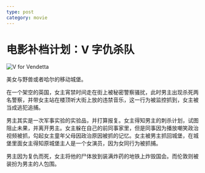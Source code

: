 ```yaml
---
type: post
category: movie
---
```


# 电影补档计划：V 字仇杀队

![V for Vendetta](https://img3.doubanio.com/view/photo/l/public/p1465235231.webp)

美女与野兽或者哈尔的移动城堡。

在一个架空的英国，女主宵禁时间走在街上被秘密警察骚扰，此时男主出现杀死两名警察，并带女主站在楼顶听大街上放的违禁音乐，这一行为被监控抓到，女主被当成逃犯追捕。

男主其实是一次军事实验的实验品，并打算报复。女主得知男主的刺杀计划，试图阻止未果，并离开男主。女主躲在自己的前同事家里，但是同事因为播放嘲笑政治视频被抓，勾起女主童年父母因政治原因被抓的记忆。女主被男主抓回城堡，在城堡里面女主得知原城堡主人是一个女演员，因为女同行为被抓捕。

男主因为复仇而死，女主将他的尸体放到装满炸药的地铁上炸毁国会。而伦敦则被装扮为男主的人包围。

